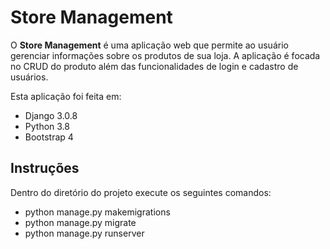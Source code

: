 <h1>Store Management</h1>

<p>
O <strong>Store Management</strong> é uma aplicação web que permite ao usuário gerenciar informações sobre os produtos de sua loja. A aplicação é focada no CRUD do produto além das funcionalidades de login e cadastro de usuários. 
</p>

<p>Esta aplicação foi feita em:</p>

<ul>
    <li>Django 3.0.8</li>
    <li>Python 3.8</li>
    <li>Bootstrap 4</li>
</ul>

<h2>Instruções</h2>
<p>Dentro do diretório do projeto execute os seguintes comandos:</p>

<ul>
    <li>python manage.py makemigrations</li>
    <li>python manage.py migrate</li>
    <li>python manage.py runserver</li>
</ul>